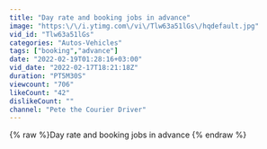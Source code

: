 ```yaml
---
title: "Day rate and booking jobs in advance"
image: "https:\/\/i.ytimg.com\/vi\/Tlw63a51lGs\/hqdefault.jpg"
vid_id: "Tlw63a51lGs"
categories: "Autos-Vehicles"
tags: ["booking","advance"]
date: "2022-02-19T01:28:16+03:00"
vid_date: "2022-02-17T18:21:18Z"
duration: "PT5M30S"
viewcount: "706"
likeCount: "42"
dislikeCount: ""
channel: "Pete the Courier Driver"
---
```

{% raw %}Day rate and booking jobs in advance {% endraw %}
